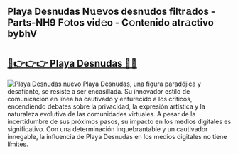 ## Playa Desnudas N𝚞𝚎vos desn𝚞dos filtr𝚊dos - Parts-NH9 F𝚘tos vid𝚎o - C𝚘ntenido atr𝚊ctivo bybhV

# <h2><a href="http://mb4bf8.tromn.icu/?c=Playa+Desnudas">🔗👉👉👉 Playa Desnudas 🔗🔗</a></h2>

[![Playa Desnudas nuevo](https://i.imgur.com/pEAQMta.gif)](http://mb4bf8.tromn.icu/?c=Playa+Desnudas)
Playa Desnudas, una figura paradójica y desafiante, se resiste a ser encasillada. Su innovador estilo de comunicación en línea ha cautivado y enfurecido a los críticos, encendiendo debates sobre la privacidad, la expresión artística y la naturaleza evolutiva de las comunidades virtuales. A pesar de la incertidumbre de sus próximos pasos, su impacto en los medios digitales es significativo. Con una determinación inquebrantable y un cautivador innegable, la influencia de Playa Desnudas en los medios digitales no tiene límites.
